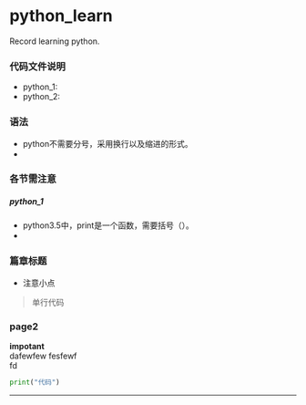 # python_learn
Record learning python.

### 代码文件说明
+ python_1:
+ python_2:

### 语法
+ python不需要分号，采用换行以及缩进的形式。
+ 

### 各节需注意
##### python_1
+ python3.5中，print是一个函数，需要括号（）。
+ 

### 篇章标题
+ 注意小点
> 单行代码

### page2

**impotant**  
dafewfew
fesfewf  
fd

```python
print("代码")
```

***